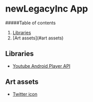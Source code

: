 newLegacyInc App
==================

#####Table of contents

  1. [Libraries](#libraries)
  2. [Art assets](#art assets)

Libraries
-----
  - [Youtube Android Player API](https://developers.google.com/youtube/android/player/)

Art assets
-----

  - [Twitter icon](http://commons.wikimedia.org/wiki/File:Twitter_Shiny_Icon.svg)

